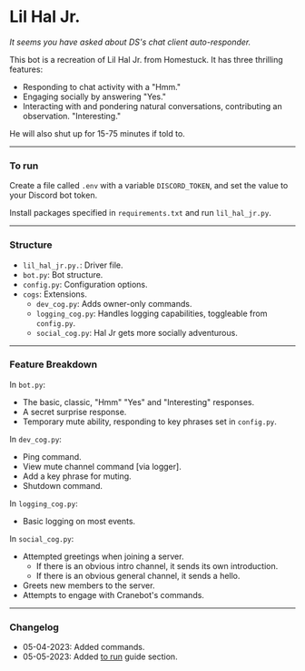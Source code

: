 # Lil Hal Jr.

*It seems you have asked about DS's chat client auto-responder.*

This bot is a recreation of Lil Hal Jr. from Homestuck. It has three thrilling features:
- Responding to chat activity with a "Hmm."
- Engaging socially by answering "Yes."
- Interacting with and pondering natural conversations, contributing an observation. "Interesting."

He will also shut up for 15-75 minutes if told to.


---
### To run

Create a file called `.env` with a variable `DISCORD_TOKEN`, and set the value to your Discord bot token. 

Install packages specified in `requirements.txt` and run `lil_hal_jr.py`.


---
### Structure

- `lil_hal_jr.py.`: Driver file.
- `bot.py`: Bot structure.
- `config.py`: Configuration options.
- `cogs`: Extensions.
  - `dev_cog.py`: Adds owner-only commands.
  - `logging_cog.py`: Handles logging capabilities, toggleable from `config.py`.
  - `social_cog.py`: Hal Jr gets more socially adventurous.


---
### Feature Breakdown

In `bot.py`:
- The basic, classic, "Hmm" "Yes" and "Interesting" responses.
- A secret surprise response.
- Temporary mute ability, responding to key phrases set in `config.py`.

In `dev_cog.py`:
- Ping command.
- View mute channel command [via logger].
- Add a key phrase for muting.
- Shutdown command.

In `logging_cog.py`:
- Basic logging on most events.

In `social_cog.py`:
- Attempted greetings when joining a server.
  - If there is an obvious intro channel, it sends its own introduction.
  - If there is an obvious general channel, it sends a hello.
- Greets new members to the server.
- Attempts to engage with Cranebot's commands.


---
### Changelog

- 05-04-2023: Added commands.
- 05-05-2023: Added [to run](#to-run) guide section.
